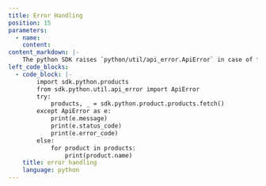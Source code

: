 ```yaml
---
title: Error Handling
position: 15
parameters:
  - name:
    content:
content_markdown: |-
    The python SDK raises `python/util/api_error.ApiError` in case of failure.
left_code_blocks:
  - code_block: |-
        import sdk.python.products
        from sdk.python.util.api_error import ApiError
        try:
            products, _ = sdk.python.product.products.fetch()
        except ApiError as e:
            print(e.message)
            print(e.status_code)
            print(e.error_code)
        else:
            for product in products:
                print(product.name)
    title: error handling
    language: python
---
```

